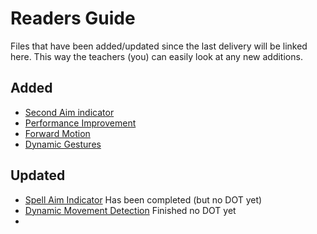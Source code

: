 # Readers Guide
Files that have been added/updated since the last delivery will be linked here. This way the teachers (you) can easily look at any new additions.

## Added
- [Second Aim indicator](2.%20Secrets%20of%20Ignacios/1.%20Devlogs/05.%20Second%20Aim%20Indicator.md)
- [Performance Improvement](2.%20Secrets%20of%20Ignacios/1.%20Devlogs/06.%20Performance%20Improvement.md)
- [Forward Motion](3.%20Deep%20Dive/2.%20Devlogs/01.%20Forward%20Motion.md) 
- [Dynamic Gestures](3.%20Deep%20Dive/2.%20Devlogs/2.%202D%20Dynamic%20Gestures.md) 

## Updated
- [Spell Aim Indicator](2.%20Secrets%20of%20Ignacios/1.%20Devlogs/04.%20Spell%20Aim%20Indicators.md) Has been completed (but no DOT yet)
- [Dynamic Movement Detection](3.%20Deep%20Dive/1.%20Research/1.%20Dynamic%20Movement%20Detection.md) Finished no DOT yet
- []()
